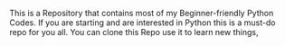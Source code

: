 This is a Repository that contains most of my Beginner-friendly Python Codes.
If you are starting and are interested in Python this is a must-do repo for you all.
You can clone this Repo use it to learn new things,
